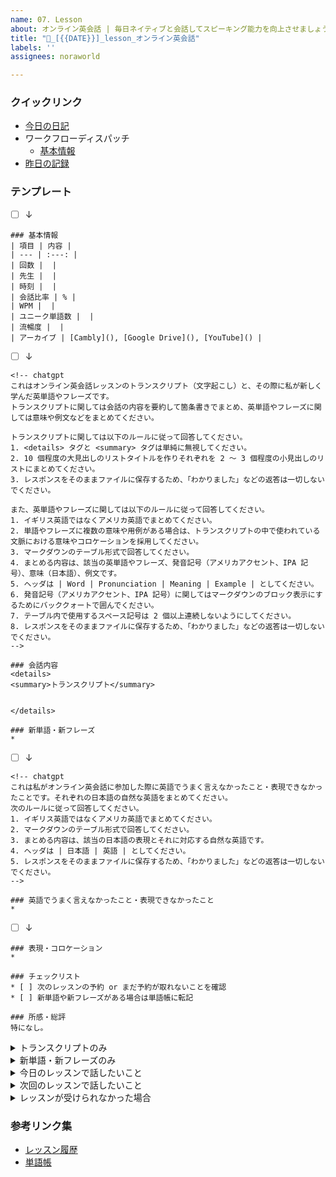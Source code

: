 ```yaml
---
name: 07. Lesson
about: オンライン英会話 | 毎日ネイティブと会話してスピーキング能力を向上させましょう
title: "💬_[{{DATE}}]_lesson_オンライン英会話"
labels: ''
assignees: noraworld

---
```


### クイックリンク
* [今日の日記]([{{MAIN_REPO_TODAY_URL}}])
* ワークフローディスパッチ
    * [基本情報](https://github.com/noraworld/diary-templates-assistant/actions/workflows/lesson-basic.yml)
* [昨日の記録](https://github.com/noraworld/diary-templates/blob/main/templates/lesson/[{{YESTERDAY_YEAR}}]/[{{YESTERDAY_MONTH}}]/[{{YESTERDAY_DATE}}]-.md)



### テンプレート
* [ ] ↓

```
### 基本情報
| 項目 | 内容 |
| --- | :---: |
| 回数 |  |
| 先生 |  |
| 時刻 |  |
| 会話比率 | % |
| WPM |  |
| ユニーク単語数 |  |
| 流暢度 |  |
| アーカイブ | [Cambly](), [Google Drive](), [YouTube]() |
```



* [ ] ↓

```
<!-- chatgpt
これはオンライン英会話レッスンのトランスクリプト（文字起こし）と、その際に私が新しく学んだ英単語やフレーズです。
トランスクリプトに関しては会話の内容を要約して箇条書きでまとめ、英単語やフレーズに関しては意味や例文などをまとめてください。

トランスクリプトに関しては以下のルールに従って回答してください。
1. <details> タグと <summary> タグは単純に無視してください。
2. 10 個程度の大見出しのリストタイトルを作りそれぞれを 2 〜 3 個程度の小見出しのリストにまとめてください。
3. レスポンスをそのままファイルに保存するため、「わかりました」などの返答は一切しないでください。

また、英単語やフレーズに関しては以下のルールに従って回答してください。
1. イギリス英語ではなくアメリカ英語でまとめてください。
2. 単語やフレーズに複数の意味や用例がある場合は、トランスクリプトの中で使われている文脈における意味やコロケーションを採用してください。
3. マークダウンのテーブル形式で回答してください。
4. まとめる内容は、該当の英単語やフレーズ、発音記号（アメリカアクセント、IPA 記号）、意味（日本語）、例文です。
5. ヘッダは | Word | Pronunciation | Meaning | Example | としてください。
6. 発音記号（アメリカアクセント、IPA 記号）に関してはマークダウンのブロック表示にするためにバッククォートで囲んでください。
7. テーブル内で使用するスペース記号は 2 個以上連続しないようにしてください。
8. レスポンスをそのままファイルに保存するため、「わかりました」などの返答は一切しないでください。
-->

### 会話内容
<details>
<summary>トランスクリプト</summary>


</details>

### 新単語・新フレーズ
*
```



* [ ] ↓

```
<!-- chatgpt
これは私がオンライン英会話に参加した際に英語でうまく言えなかったこと・表現できなかったことです。それぞれの日本語の自然な英語をまとめてください。
次のルールに従って回答してください。
1. イギリス英語ではなくアメリカ英語でまとめてください。
2. マークダウンのテーブル形式で回答してください。
3. まとめる内容は、該当の日本語の表現とそれに対応する自然な英語です。
4. ヘッダは | 日本語 | 英語 | としてください。
5. レスポンスをそのままファイルに保存するため、「わかりました」などの返答は一切しないでください。
-->

### 英語でうまく言えなかったこと・表現できなかったこと
*
```



* [ ] ↓

```
### 表現・コロケーション
*

### チェックリスト
* [ ] 次のレッスンの予約 or まだ予約が取れないことを確認
* [ ] 新単語や新フレーズがある場合は単語帳に転記

### 所感・総評
特になし。
```



<details>
<summary>トランスクリプトのみ</summary>

* [ ] ↓

```
<!-- chatgpt
これはオンライン英会話レッスンのトランスクリプト（文字起こし）です。この会話の内容を日本語で要約して箇条書きでまとめてください。
次のルールに従って回答してください。
1. <details> タグと <summary> タグは単純に無視してください。
2. 10 個程度の大見出しのリストタイトルを作りそれぞれを 2 〜 3 個程度の小見出しのリストにまとめてください。
3. レスポンスをそのままファイルに保存するため、「わかりました」などの返答は一切しないでください。
-->

### 会話内容
<details>
<summary>トランスクリプト</summary>


</details>
```
</details>



<details>
<summary>新単語・新フレーズのみ</summary>

* [ ] ↓

```
<!-- chatgpt
これは私が新しく学んだ英単語やフレーズです。それぞれの英単語やフレーズについてまとめてください。
次のルールに従って回答してください。
1. イギリス英語ではなくアメリカ英語でまとめてください。
2. マークダウンのテーブル形式で回答してください。
3. まとめる内容は、該当の英単語やフレーズ、発音記号（アメリカアクセント、IPA 記号）、意味（日本語）、例文です。
4. ヘッダは | Word | Pronunciation | Meaning | Example | としてください。
5. 発音記号（アメリカアクセント、IPA 記号）に関してはマークダウンのブロック表示にするためにバッククォートで囲んでください。
6. テーブルの各セルの前後のスペースは 1 つのみにしてください。つまり他のセルとの縦のラインは揃えなくて結構です。
7. レスポンスをそのままファイルに保存するため、「わかりました」などの返答は一切しないでください。
-->

### 新単語・新フレーズ
*
```
</details>



<details>
<summary>今日のレッスンで話したいこと</summary>

```
<!-- chatgpt
これは今日のオンライン英会話のレッスンで話したいことです。日本語の自然な英語をまとめてください。
次のルールに従って回答してください。
1. イギリス英語ではなくアメリカ英語でまとめてください。
2. マークダウンのテーブル形式で回答してください。
3. まとめる内容は、該当の日本語の表現とそれに対応する自然な英語です。
4. ヘッダは | 日本語 | 英語 | としてください。
5. レスポンスをそのままファイルに保存するため、「わかりました」などの返答は一切しないでください。
-->

### 今日のレッスンで話したいこと

```
</details>



<details>
<summary>次回のレッスンで話したいこと</summary>

```
<!-- chatgpt
これは次回のオンライン英会話のレッスンで話したいことです。日本語の自然な英語をまとめてください。
次のルールに従って回答してください。
1. イギリス英語ではなくアメリカ英語でまとめてください。
2. マークダウンのテーブル形式で回答してください。
3. まとめる内容は、該当の日本語の表現とそれに対応する自然な英語です。
4. ヘッダは | 日本語 | 英語 | としてください。
5. レスポンスをそのままファイルに保存するため、「わかりました」などの返答は一切しないでください。
-->

### 次回のレッスンで話したいこと

```
</details>



<details>
<summary>レッスンが受けられなかった場合</summary>

```
### 基本情報
| 項目 | 内容 |
| --- | :---: |
| 先生（予定） |  |
| 時刻（予約時間） |  |

### チェックリスト
* [ ] 代わりのレッスンを予約
* [ ] 次のレッスンの予約 or まだ予約が取れないことを確認

### レッスンを受けられなかった理由

```
</details>



### 参考リンク集
* [レッスン履歴](https://github.com/noraworld/diary-templates/tree/main/templates/lesson)
* [単語帳](https://github.com/noraworld/memo/blob/main/Atsueigo%20School/%E5%8D%98%E8%AA%9E/wordbook.md)
